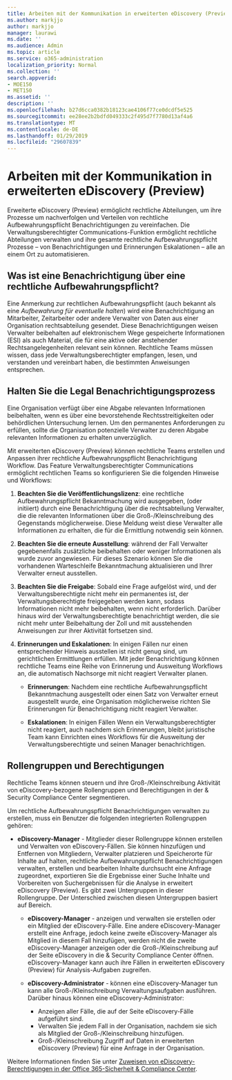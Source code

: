 ```yaml
---
title: Arbeiten mit der Kommunikation in erweiterten eDiscovery (Preview)
ms.author: markjjo
author: markjjo
manager: laurawi
ms.date: ''
ms.audience: Admin
ms.topic: article
ms.service: o365-administration
localization_priority: Normal
ms.collection: ''
search.appverid:
- MOE150
- MET150
ms.assetid: ''
description: ''
ms.openlocfilehash: b27d6cca0382b18123cae4106f77ce0dcdf5e525
ms.sourcegitcommit: ee28ee2b2bdfd049333c2f495d7f7780d13af4a6
ms.translationtype: MT
ms.contentlocale: de-DE
ms.lasthandoff: 01/29/2019
ms.locfileid: "29607839"
---
```

# <a name="working-with-communications-in-advanced-ediscovery-preview"></a>Arbeiten mit der Kommunikation in erweiterten eDiscovery (Preview)

Erweiterte eDiscovery (Preview) ermöglicht rechtliche Abteilungen, um ihre Prozesse um nachverfolgen und Verteilen von rechtliche Aufbewahrungspflicht Benachrichtigungen zu vereinfachen. Die Verwaltungsberechtigter Communications-Funktion ermöglicht rechtliche Abteilungen verwalten und ihre gesamte rechtliche Aufbewahrungspflicht Prozesse – von Benachrichtigungen und Erinnerungen Eskalationen – alle an einem Ort zu automatisieren.

## <a name="what-is-a-legal-hold-notification"></a>Was ist eine Benachrichtigung über eine rechtliche Aufbewahrungspflicht?

Eine Anmerkung zur rechtlichen Aufbewahrungspflicht (auch bekannt als eine *Aufbewahrung für eventuelle halten*) wird eine Benachrichtigung an Mitarbeiter, Zeitarbeiter oder andere Verwalter von Daten aus einer Organisation rechtsabteilung gesendet. Diese Benachrichtigungen weisen Verwalter beibehalten auf elektronischem Wege gespeicherte Informationen (ESI) als auch Material, die für eine aktive oder anstehender Rechtsangelegenheiten relevant sein können. Rechtliche Teams müssen wissen, dass jede Verwaltungsberechtigter empfangen, lesen, und verstanden und vereinbart haben, die bestimmten Anweisungen entsprechen.

## <a name="the-legal-hold-notification-process"></a>Halten Sie die Legal Benachrichtigungsprozess

Eine Organisation verfügt über eine Abgabe relevanten Informationen beibehalten, wenn es über eine bevorstehende Rechtsstreitigkeiten oder behördlichen Untersuchung lernen. Um den permanentes Anforderungen zu erfüllen, sollte die Organisation potenzielle Verwalter zu deren Abgabe relevanten Informationen zu erhalten unverzüglich. 

Mit erweiterten eDiscovery (Preview) können rechtliche Teams erstellen und Anpassen ihrer rechtliche Aufbewahrungspflicht Benachrichtigung Workflow. Das Feature Verwaltungsberechtigter Communications ermöglicht rechtlichen Teams so konfigurieren Sie die folgenden Hinweise und Workflows:

1. **Beachten Sie die Veröffentlichungslizenz**: eine rechtliche Aufbewahrungspflicht Bekanntmachung wird ausgegeben, (oder initiiert) durch eine Benachrichtigung über die rechtsabteilung Verwalter, die die relevanten Informationen über die Groß-/Kleinschreibung des Gegenstands möglicherweise. Diese Meldung weist diese Verwalter alle Informationen zu erhalten, die für die Ermittlung notwendig sein können. 
   
2.  **Beachten Sie die erneute Ausstellung**: während der Fall Verwalter gegebenenfalls zusätzliche beibehalten oder weniger Informationen als wurde zuvor angewiesen. Für dieses Szenario können Sie die vorhandenen Warteschleife Bekanntmachung aktualisieren und Ihrer Verwalter erneut ausstellen.

3.  **Beachten Sie die Freigabe**: Sobald eine Frage aufgelöst wird, und der Verwaltungsberechtigte nicht mehr ein permanentes ist, der Verwaltungsberechtigte freigegeben werden kann, sodass Informationen nicht mehr beibehalten, wenn nicht erforderlich. Darüber hinaus wird der Verwaltungsberechtigte benachrichtigt werden, die sie nicht mehr unter Beibehaltung der Zoll und mit ausstehenden Anweisungen zur ihrer Aktivität fortsetzen sind.

4. **Erinnerungen und Eskalationen**: In einigen Fällen nur einen entsprechender Hinweis ausstellen ist nicht genug sind, um gerichtlichen Ermittlungen erfüllen. Mit jeder Benachrichtigung können rechtliche Teams eine Reihe von Erinnerung und Ausweitung Workflows an, die automatisch Nachsorge mit nicht reagiert Verwalter planen.

    - **Erinnerungen**: Nachdem eine rechtliche Aufbewahrungspflicht Bekanntmachung ausgestellt oder einen Satz von Verwalter erneut ausgestellt wurde, eine Organisation möglicherweise richten Sie Erinnerungen für Benachrichtigung nicht reagiert Verwalter. 

    - **Eskalationen**: In einigen Fällen Wenn ein Verwaltungsberechtigter nicht reagiert, auch nachdem sich Erinnerungen, bleibt juristische Team kann Einrichten eines Workflows für die Ausweitung der Verwaltungsberechtigte und seinen Manager benachrichtigen.

## <a name="role-groups-and-permissions"></a>Rollengruppen und Berechtigungen 

Rechtliche Teams können steuern und ihre Groß-/Kleinschreibung Aktivität von eDiscovery-bezogene Rollengruppen und Berechtigungen in der & Security Compliance Center segmentieren. 

Um rechtliche Aufbewahrungspflicht Benachrichtigungen verwalten zu erstellen, muss ein Benutzer die folgenden integrierten Rollengruppen gehören:

- **eDiscovery-Manager** - Mitglieder dieser Rollengruppe können erstellen und Verwalten von eDiscovery-Fällen. Sie können hinzufügen und Entfernen von Mitgliedern, Verwalter platzieren und Speicherorte für Inhalte auf halten, rechtliche Aufbewahrungspflicht Benachrichtigungen verwalten, erstellen und bearbeiten Inhalte durchsucht eine Anfrage zugeordnet, exportieren Sie die Ergebnisse einer Suche Inhalte und Vorbereiten von Suchergebnissen für die Analyse in erweitert eDiscovery (Preview). Es gibt zwei Untergruppen in dieser Rollengruppe. Der Unterschied zwischen diesen Untergruppen basiert auf Bereich.

  - **eDiscovery-Manager** - anzeigen und verwalten sie erstellen oder ein Mitglied der eDiscovery-Fälle. Eine andere eDiscovery-Manager erstellt eine Anfrage, jedoch keine zweite eDiscovery-Manager als Mitglied in diesem Fall hinzufügen, werden nicht die zweite eDiscovery-Manager anzeigen oder die Groß-/Kleinschreibung auf der Seite eDiscovery in die & Security Compliance Center öffnen. eDiscovery-Manager kann auch ihre Fällen in erweiterten eDiscovery (Preview) für Analysis-Aufgaben zugreifen.

  - **eDiscovery-Administrator** - können eine eDiscovery-Manager tun kann alle Groß-/Kleinschreibung Verwaltungsaufgaben ausführen. Darüber hinaus können eine eDiscovery-Administrator:
    
    - Anzeigen aller Fälle, die auf der Seite eDiscovery-Fälle aufgeführt sind.
    - Verwalten Sie jedem Fall in der Organisation, nachdem sie sich als Mitglied der Groß-/Kleinschreibung hinzufügen.
    - Groß-/Kleinschreibung Zugriff auf Daten in erweiterten eDiscovery (Preview) für eine Anfrage in der Organisation.

Weitere Informationen finden Sie unter [Zuweisen von eDiscovery-Berechtigungen in der Office 365-Sicherheit & Compliance Center](../assign-ediscovery-permissions.md).